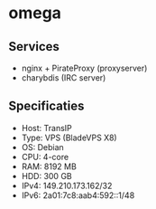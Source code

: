 omega
=====

Services
--------

 * nginx + PirateProxy (proxyserver)
 * charybdis (IRC server)

Specificaties
-------------

 * Host: TransIP
 * Type: VPS (BladeVPS X8)
 * OS: Debian
 * CPU: 4-core
 * RAM: 8192 MB
 * HDD: 300 GB
 * IPv4: 149.210.173.162/32
 * IPv6: 2a01:7c8:aab4:592::1/48
